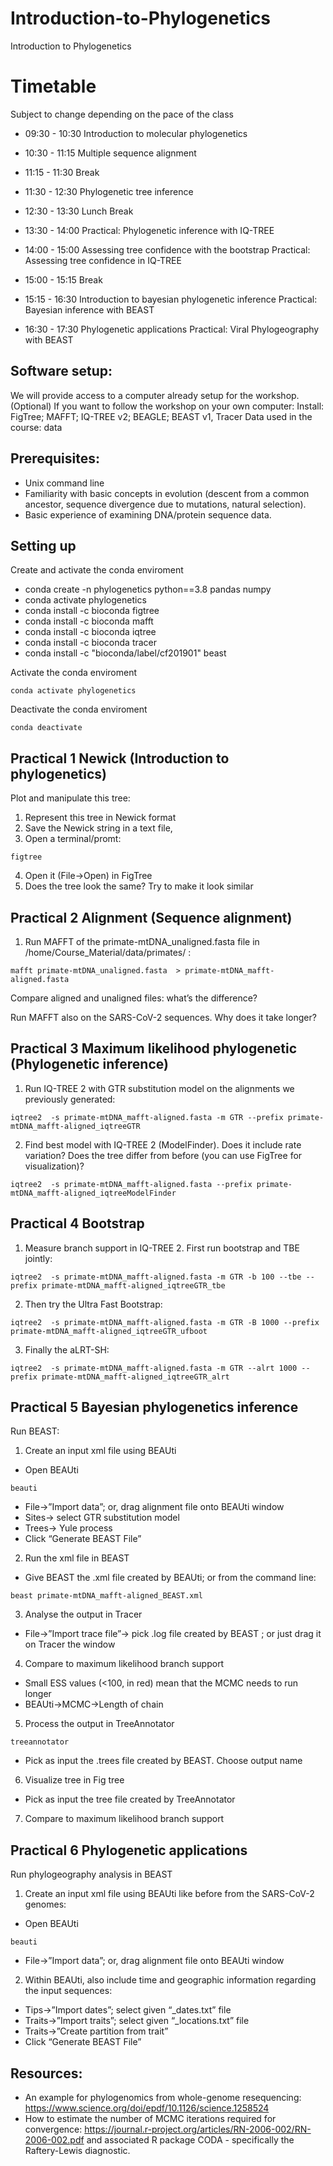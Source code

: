 # Introduction-to-Phylogenetics
Introduction to Phylogenetics

# Timetable
Subject to change depending on the pace of the class

- 09:30 - 10:30 Introduction to molecular phylogenetics
- 10:30 - 11:15 Multiple sequence alignment
- 11:15 - 11:30 Break
- 11:30 - 12:30 Phylogenetic tree inference

- 12:30 - 13:30 Lunch Break

- 13:30 - 14:00	Practical: Phylogenetic inference with IQ-TREE
- 14:00 - 15:00 Assessing tree confidence with the bootstrap
		Practical: Assessing tree confidence in IQ-TREE
- 15:00 - 15:15 Break
- 15:15 - 16:30 Introduction to bayesian phylogenetic inference
		Practical: Bayesian inference with BEAST
- 16:30 - 17:30 Phylogenetic applications
		Practical: Viral Phylogeography with BEAST


## Software setup: 
We will provide access to a computer already setup for the workshop.
(Optional) If you want to follow the workshop on your own computer:
Install: FigTree; MAFFT; IQ-TREE v2; BEAGLE; BEAST v1, Tracer
Data used in the course: data

## Prerequisites:
- Unix command line
- Familiarity with basic concepts in evolution (descent from a common ancestor, sequence divergence due to mutations, natural selection).
- Basic experience of examining DNA/protein sequence data.


## Setting up

Create and activate the conda enviroment
- conda create -n phylogenetics python==3.8 pandas numpy
- conda activate phylogenetics
- conda install -c bioconda figtree
- conda install -c bioconda mafft
- conda install -c bioconda iqtree
- conda install -c bioconda tracer
- conda install -c "bioconda/label/cf201901" beast

Activate the conda enviroment

```
conda activate phylogenetics
```

Deactivate the conda enviroment

```
conda deactivate
```

## Practical 1 Newick (Introduction to phylogenetics)

Plot and manipulate this tree:

1) Represent this tree in Newick format
2) Save the Newick string in a text file,
3) Open a terminal/promt:
```
figtree
``` 
4) Open it (File->Open) in FigTree
5) Does the tree look the same? Try to make it look similar


## Practical 2 Alignment (Sequence alignment)

1) Run MAFFT of the primate-mtDNA_unaligned.fasta file in /home/Course_Material/data/primates/ :

```
mafft primate-mtDNA_unaligned.fasta  > primate-mtDNA_mafft-aligned.fasta
```

Compare aligned and unaligned files: what’s the difference?

Run MAFFT also on the SARS-CoV-2 sequences. Why does it take longer?

## Practical 3 Maximum likelihood phylogenetic (Phylogenetic inference)

1) Run IQ-TREE 2 with GTR substitution model on the alignments we previously generated:

```
iqtree2  -s primate-mtDNA_mafft-aligned.fasta -m GTR --prefix primate-mtDNA_mafft-aligned_iqtreeGTR
```

2) Find best model with IQ-TREE 2 (ModelFinder). Does it include rate variation? Does the tree differ from before (you can use FigTree for visualization)?

```
iqtree2  -s primate-mtDNA_mafft-aligned.fasta --prefix primate-mtDNA_mafft-aligned_iqtreeModelFinder
```


## Practical 4 Bootstrap

1) Measure branch support in IQ-TREE 2. First run bootstrap and TBE jointly:

```
iqtree2  -s primate-mtDNA_mafft-aligned.fasta -m GTR -b 100 --tbe --prefix primate-mtDNA_mafft-aligned_iqtreeGTR_tbe
```

2) Then try the Ultra Fast Bootstrap:

```
iqtree2  -s primate-mtDNA_mafft-aligned.fasta -m GTR -B 1000 --prefix primate-mtDNA_mafft-aligned_iqtreeGTR_ufboot
```

3) Finally the aLRT-SH:
```
iqtree2  -s primate-mtDNA_mafft-aligned.fasta -m GTR --alrt 1000 --prefix primate-mtDNA_mafft-aligned_iqtreeGTR_alrt
```

## Practical 5 Bayesian phylogenetics inference

Run BEAST:

1) Create an input xml file using BEAUti
- Open BEAUti
```
beauti
```
- File->”Import data”; or, drag alignment file onto BEAUti window
- Sites-> select GTR substitution model 
- Trees-> Yule process 
- Click “Generate BEAST File”

2) Run the xml file in BEAST
- Give BEAST the .xml file created by BEAUti; or from the command line: 
```
beast primate-mtDNA_mafft-aligned_BEAST.xml
```
3) Analyse the output in Tracer
- File->”Import trace file”-> pick .log file created by BEAST ; or just drag it on Tracer the window

4) Compare to maximum likelihood branch support
- Small ESS values (<100, in red) mean that the MCMC needs to run longer
- BEAUti->MCMC->Length of chain

5) Process the output in TreeAnnotator
```
treeannotator
```
- Pick as input the .trees file created by BEAST. Choose output name

6) Visualize tree in Fig tree
- Pick as input the tree file created by TreeAnnotator 

7) Compare to maximum likelihood branch support

## Practical 6 Phylogenetic applications

Run phylogeography analysis in BEAST

1) Create an input xml file using BEAUti like before from the SARS-CoV-2 genomes:
- Open BEAUti
```
beauti
```
- File->”Import data”;   or, drag alignment file onto BEAUti window

2) Within BEAUti, also include time and geographic information regarding the input sequences:
- Tips->”Import dates”; select given “_dates.txt” file
- Traits->”Import traits”; select given “_locations.txt” file
- Traits->”Create partition from trait”
- Click “Generate BEAST File”


## Resources:
- An example for phylogenomics from whole-genome resequencing: https://www.science.org/doi/epdf/10.1126/science.1258524
- How to estimate the number of MCMC iterations required for convergence: https://journal.r-project.org/articles/RN-2006-002/RN-2006-002.pdf and associated R package CODA - specifically the Raftery-Lewis diagnostic.

